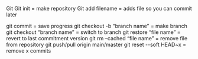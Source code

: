 Git
Git init = make repository
Git add filename = adds file so you can commit later

git commit = save progress
git checkout -b “branch name” = make branch
git checkout “branch name” = switch to branch
git restore “file name” = revert to last commitment version
git rm –cached “file name” = remove file from repository
git push/pull origin main/master
git reset --soft HEAD~x = remove x commits


